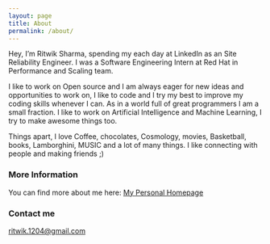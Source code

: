 ```yaml
---
layout: page
title: About
permalink: /about/
---
```


Hey, I’m Ritwik Sharma, spending my each day at LinkedIn as an Site Reliability Engineer.
I was a Software Engineering Intern at Red Hat in Performance and Scaling team.


I like to work on Open source and I am always eager for new ideas and opportunities to work on, I like to code and I try my best to improve my coding skills whenever I can. As in a world full of great programmers I am a small fraction.
I like to work on Artificial Intelligence and Machine Learning, I try to make awesome things too.

Things apart, I love Coffee, chocolates, Cosmology, movies, Basketball, books, Lamborghini, MUSIC and a lot of many things. 
I like connecting with people and making friends ;)

### More Information

You can find more about me here: [My Personal Homepage](https://ritwik12.github.io/) 

### Contact me

[ritwik.1204@gmail.com](mailto:ritwik.1204@gmail.com)
